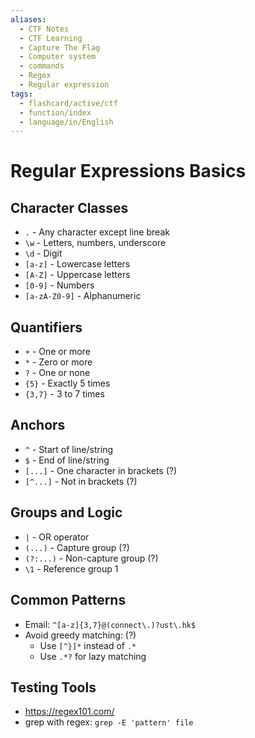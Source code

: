 ```yaml
---
aliases:
  - CTF Notes
  - CTF Learning
  - Capture The Flag
  - Computer system
  - commands 
  - Regex
  - Regular expression
tags:
  - flashcard/active/ctf
  - function/index
  - language/in/English
---
```


# Regular Expressions Basics

## Character Classes
- `.` - Any character except line break
- `\w` - Letters, numbers, underscore
- `\d` - Digit
- `[a-z]` - Lowercase letters
- `[A-Z]` - Uppercase letters
- `[0-9]` - Numbers
- `[a-zA-Z0-9]` - Alphanumeric

## Quantifiers
- `+` - One or more
- `*` - Zero or more
- `?` - One or none
- `{5}` - Exactly 5 times
- `{3,7}` - 3 to 7 times

## Anchors
- `^` - Start of line/string
- `$` - End of line/string
- `[...]` - One character in brackets (?)
- `[^...]` - Not in brackets (?)

## Groups and Logic
- `|` - OR operator
- `(...)` - Capture group (?)
- `(?:...)` - Non-capture group (?)
- `\1` - Reference group 1

## Common Patterns
- Email: `^[a-z]{3,7}@(connect\.)?ust\.hk$`
- Avoid greedy matching: (?)
  - Use `[^}]*` instead of `.*`
  - Use `.*?` for lazy matching

## Testing Tools
- https://regex101.com/
- grep with regex: `grep -E 'pattern' file`